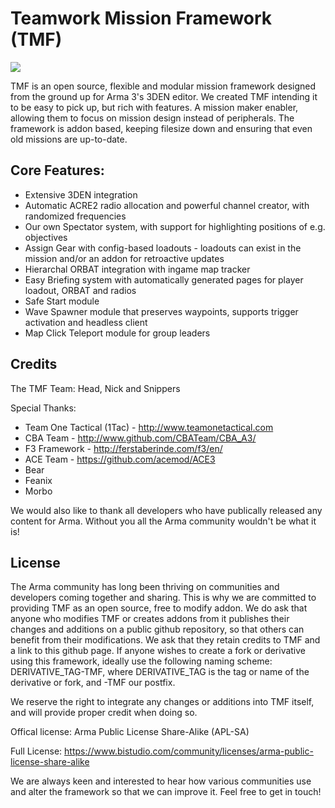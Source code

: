 # Teamwork Mission Framework (TMF)

<img src="http://teamonetactical.com/logo_tmf_ca.png">

TMF is an open source, flexible and modular mission framework designed from the ground up for Arma 3's 3DEN editor.
We created TMF intending it to be easy to pick up, but rich with features. A mission maker enabler, allowing them to focus on mission design instead of peripherals.
The framework is addon based, keeping filesize down and ensuring that even old missions are up-to-date.

## Core Features:
- Extensive 3DEN integration
- Automatic ACRE2 radio allocation and powerful channel creator, with randomized frequencies
- Our own Spectator system, with support for highlighting positions of e.g. objectives
- Assign Gear with config-based loadouts - loadouts can exist in the mission and/or an addon for retroactive updates
- Hierarchal ORBAT integration with ingame map tracker
- Easy Briefing system with automatically generated pages for player loadout, ORBAT and radios
- Safe Start module
- Wave Spawner module that preserves waypoints, supports trigger activation and headless client
- Map Click Teleport module for group leaders


## Credits
The TMF Team:
Head, Nick and Snippers

Special Thanks:
- Team One Tactical (1Tac) - http://www.teamonetactical.com
- CBA Team - http://www.github.com/CBATeam/CBA_A3/
- F3 Framework - http://ferstaberinde.com/f3/en/
- ACE Team - https://github.com/acemod/ACE3
- Bear
- Feanix
- Morbo

We would also like to thank all developers who have publically released any content for Arma. Without you all the Arma community wouldn't be what it is!

## License
The Arma community has long been thriving on communities and developers coming together and sharing.
This is why we are committed to providing TMF as an open source, free to modify addon.
We do ask that anyone who modifies TMF or creates addons from it publishes their changes and additions on a public github repository, so that others can benefit from their modifications.
We ask that they retain credits to TMF and a link to this github page.
If anyone wishes to create a fork or derivative using this framework, ideally use the following naming scheme:
DERIVATIVE_TAG-TMF, where DERIVATIVE_TAG is the tag or name of the derivative or fork, and -TMF our postfix.

We reserve the right to integrate any changes or additions into TMF itself, and will provide proper credit when doing so.

Offical license: Arma Public License Share-Alike (APL-SA)

Full License: https://www.bistudio.com/community/licenses/arma-public-license-share-alike

We are always keen and interested to hear how various communities use and alter the framework so that we can improve it. Feel free to get in touch!
